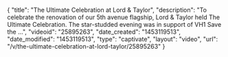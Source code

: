 {
    "title": "The Ultimate Celebration at Lord & Taylor",
    "description": "To celebrate the renovation of our 5th avenue flagship, Lord & Taylor held The Ultimate Celebration. The star-studded evening was in support of VH1 Save the ...",
    "videoid": "25895263",
    "date_created": "1453119513",
    "date_modified": "1453119513",
    "type": "captivate",
    "layout": "video",
    "url": "\/v\/the-ultimate-celebration-at-lord-taylor\/25895263"
}
